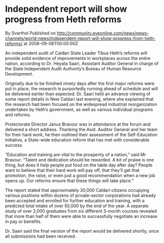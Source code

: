 # Independent report will show progress from Heth reforms
By Svarthol
Published on http://community.eveonline.com/news/news-channels/world-news/independent-report-will-show-progress-from-heth-reforms/ at 2008-09-08T00:00:00Z

An independent audit of Caldari State Leader Tibus Heth’s reforms will provide solid evidence of improvements in workplaces across the entire nation, according to Dr. Heyata Saari, Assistant Auditor General in charge of the State Independent Audit Authority’s Bureau of Human Resource Development.

Originally due to be finished ninety days after the first major reforms were put in place, the research is purportedly running ahead of schedule and will be delivered earlier than expected. Dr. Saari held an advance viewing of some report details in New Caldari last evening, where she explained that the research had been focused on the widespread industrial reorganization undertaken by Heth’s government, as well as various individual programs and reforms.

Protectorate Director Janus Bravour was in attendance at the forum and delivered a short address. Thanking the Asst. Auditor General and her team for their hard work, he then outlined their assessment of the Self-Education Initiative, a State-wide education reform that has met with considerable success.

“Education and training are vital to the prosperity of a nation,” said Mr Bravour. “Talent and dedication should be rewarded. A bit of praise is one thing, but does it help people put food on the table day after day? People want to believe that their hard work will pay off, that they’ll get that promotion, the raise, or even just a good recommendation when a new job opens up. Our reforms ensure that these things will take place.”

The report stated that approximately 30,000 Caldari citizens occupying various positions within dozens of private-sector corporations had already been accepted and enrolled for further education and training, with a predicted total intake of over 50,000 by the end of the year. A separate study of over 2,000 graduates from six different 3-month courses revealed that more than half of them were able to successfully negotiate an increase in pay or benefits.

Dr. Saari said the final version of the report would be delivered shortly, once all submissions had been received.

